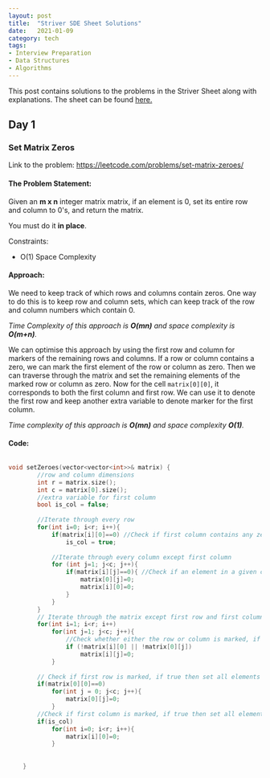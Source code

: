 ```yaml
---
layout: post
title:  "Striver SDE Sheet Solutions"
date:   2021-01-09 
category: tech
tags: 
- Interview Preparation
- Data Structures
- Algorithms 
---
```

This post contains solutions to the problems in the Striver Sheet along with explanations.
The sheet can be found [here.](https://takeuforward.org/interviews/strivers-sde-sheet-top-coding-interview-problems/)

## Day 1
### Set Matrix Zeros
Link to the problem: <https://leetcode.com/problems/set-matrix-zeroes/>

#### The Problem Statement:
Given an **m x n** integer matrix matrix, if an element is 0, set its entire row and column to 0's, and return the matrix.

You must do it **in place**.

Constraints:
- O(1) Space Complexity

#### Approach:
We need to keep track of which rows and columns contain zeros. One way to do this is to keep row and column sets, which can keep track of the row and column numbers which contain 0.

*Time Complexity of this approach is **O(mn)** and space complexity is **O(m+n)**.*

We can optimise this approach by using the first row and column for markers of the remaining rows and columns. If a row or column contains a zero, we can mark the first element of the row or column as zero. Then we can traverse through the matrix and set the remaining elements of the marked row or column as zero.
Now for the cell ```matrix[0][0]```, it corresponds to both the first column and first row. We can use it to denote the first row and keep another extra variable to denote marker for the first column.

*Time complexity of this approach is **O(mn)** and space complexity **O(1)**.*

#### Code:
```cpp

void setZeroes(vector<vector<int>>& matrix) {
        //row and column dimensions
        int r = matrix.size();
        int c = matrix[0].size();
        //extra variable for first column
        bool is_col = false;
        
        //Iterate through every row
        for(int i=0; i<r; i++){
            if(matrix[i][0]==0) //Check if first column contains any zeros, if true then mark it
                is_col = true;
            
            //Iterate through every column except first column
            for (int j=1; j<c; j++){
                if(matrix[i][j]==0){ //Check if an element in a given cell is zero, if true then mark both the row and the column 
                    matrix[0][j]=0;
                    matrix[i][0]=0;
                }
            }
        }
        // Iterate through the matrix except first row and first column -> matrix[1:][1:]
        for(int i=1; i<r; i++)
            for(int j=1; j<c; j++){
                //Check whether either the row or column is marked, if true then set cell to zero
                if (!matrix[i][0] || !matrix[0][j])
                    matrix[i][j]=0;
            }
        
        // Check if first row is marked, if true then set all elements in first row to zero
        if(matrix[0][0]==0)
            for(int j = 0; j<c; j++){
                matrix[0][j]=0;
            }
        //Check if first column is marked, if true then set all elements in first column to zero       
        if(is_col)
            for(int i=0; i<r; i++){
                matrix[i][0]=0;
            }
        
        
    }


```